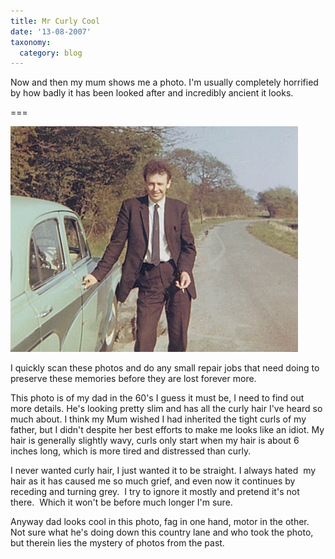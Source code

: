 ```yaml
---
title: Mr Curly Cool
date: '13-08-2007'
taxonomy:
  category: blog
---
```


Now and then my  mum shows me a photo.  I'm usually completely horrified by how badly it has been looked after and incredibly ancient it looks.

===

![dadcar](dadcar.jpg)

I quickly scan these photos and do any small repair jobs that need doing to preserve these memories before they are lost forever more.

This photo is of my dad in the 60's I guess it must be, I need to find out more details.  He's looking pretty slim and has all the curly hair I've heard so much about.  I think my Mum wished I had inherited the tight curls of my father, but I didn't despite her best efforts to make me looks like an idiot.  My hair is generally slightly wavy, curls only start when my hair is about 6 inches long, which is more tired and distressed than curly.

I never wanted curly hair, I just wanted it to be straight.   I always hated  my hair as it has caused me so much grief, and even now it continues by receding and turning grey.  I try to ignore it mostly and pretend it's not there.  Which it won't be before much longer I'm sure.

Anyway dad looks cool in this photo, fag in one hand, motor in the other.  Not sure what he's doing down this country lane and who took the photo, but therein lies the mystery of photos from the past.

